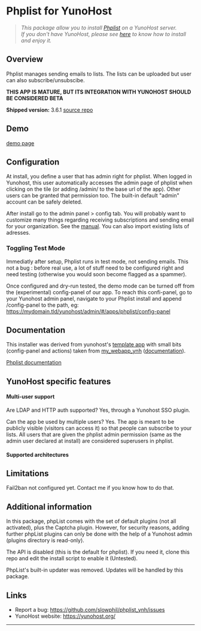 # Phplist for YunoHost

> *This package allow you to install [Phplist](https://www.phplist.org/) on a YunoHost server.  
If you don't have YunoHost, please see [here](https://yunohost.org/#/install) to know how to install and enjoy it.*

## Overview

Phplist manages sending emails to lists. The lists can be uploaded but user can also subscribe/unsubscibe.

**THIS APP IS MATURE, BUT ITS INTEGRATION WITH YUNOHOST SHOULD BE CONSIDERED BETA**

**Shipped version:** 3.6.1
[source repo](https://github.com/phpList/phplist3)

## Demo
[demo page](https://www.phplist.org/demo/)

## Configuration
At install, you define a user that has admin right for phplist. When logged in Yunohost, this user automatically accesses the admin page of phplist when clicking on the tile (or adding /admin/ to the base url of the app). Other users can be granted that permission too. The built-in default "admin" account can be safely deleted.

After install go to the admin panel > config tab. You will probably want to customize many things regarding receiving subscriptions and sending email for your organization. See the [manual](https://www.phplist.org/manual/books/phplist-manual/). You can also import existing lists of adresses.

### Toggling Test Mode
Immediatly after setup, Phplist runs in test mode, not sending emails. This not a bug : before real use, a lot of stuff need to be configured right and need testing (otherwise you would soon become flagged as a spammer). 

Once configured and dry-run tested, the demo mode can be turned off from the (experimental) config-panel of our app.
To reach this confi-panel, go to your Yunohost admin panel, navigate to your Phplist install and append /config-panel to the path, eg:
https://mydomain.tld/yunohost/admin/#/apps/phplist/config-panel 

## Documentation
This installer was derived from yunohost's [template app](https://github.com/YunoHost/example_ynh)
with small bits (config-panel and actions) taken from [my_webapp_ynh](https://github.com/YunoHost-Apps/my_webapp_ynh) ([documentation](https://github.com/YunoHost/doc/blob/master/app_my_webapp.md)).

[Phplist documentation](https://www.phplist.org/)

## YunoHost specific features

#### Multi-user support

Are LDAP and HTTP auth supported? Yes, through a Yunohost SSO plugin.

Can the app be used by multiple users? Yes. The app is meant to be publicly visible (visitors can access it) so that people can subscribe to your lists.
All users that are given the phplist admin permission (same as the admin user declared at install) are considered superusers in phplist.

#### Supported architectures

## Limitations
Fail2ban not configured yet. Contact me if you know how to do that.

## Additional information
In this package, phpList comes with the set of default plugins (not all activated), plus the Captcha plugin. However, for security reasons, adding further phpList plugins can only be done with the help of a Yunohost admin (plugins directory is read-only).

The API is disabled (this is the default for phplist). If you need it, clone this repo and edit the install script to enable it (Untested).

PhpList's built-in updater was removed. Updates will be handled by this package.

## Links

 * Report a bug: https://github.com/slowphil/phplist_ynh/issues
 * YunoHost website: https://yunohost.org/

---
